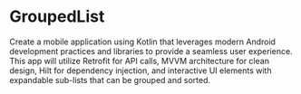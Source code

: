 # GroupedList
Create a mobile application using Kotlin that leverages modern Android development practices and libraries to provide a seamless user experience. This app will utilize Retrofit for API calls, MVVM architecture for clean design, Hilt for dependency injection, and interactive UI elements with expandable sub-lists that can be grouped and sorted.
